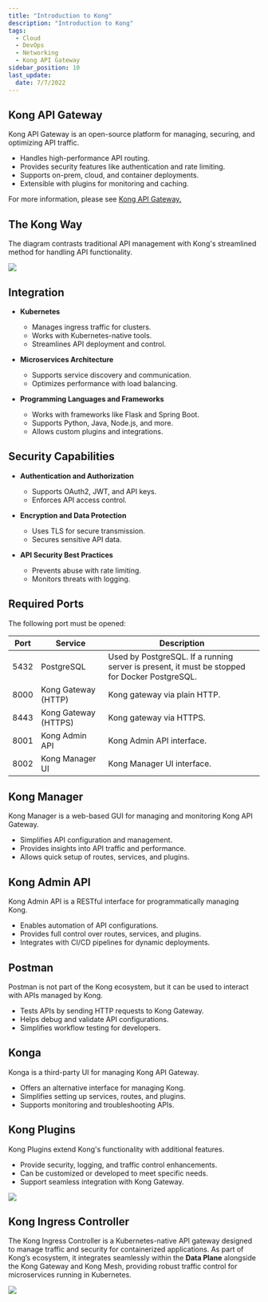 ```yaml
---
title: "Introduction to Kong"
description: "Introduction to Kong"
tags: 
  - Cloud
  - DevOps
  - Networking 
  - Kong API Gateway
sidebar_position: 10
last_update:
  date: 7/7/2022
---
```



## Kong API Gateway  

Kong API Gateway is an open-source platform for managing, securing, and optimizing API traffic.  

- Handles high-performance API routing.  
- Provides security features like authentication and rate limiting.  
- Supports on-prem, cloud, and container deployments.  
- Extensible with plugins for monitoring and caching.  

For more information, please see [Kong API Gateway.](https://konghq.com/)

## The Kong Way 

The diagram contrasts traditional API management with Kong's streamlined method for handling API functionality.  

<div class='img-center'>

![](/img/docs/11172024-the-kong-way-2.png)

</div>

<!-- 
- **The Redundant Old Way**
    - Duplicates common functionality across services.  
    - Monolithic systems are hard to maintain.  
    - Scaling impacts other services.  
    - Productivity is constrained.  

- **The Kong Way**
    - Centralizes common functionality.  
    - Enables scalable, distributed architectures.  
    - Expands easily from a single control point.  
    - Lets developers focus on products while Kong handles APIs.  -->


## Integration 

- **Kubernetes**  
    - Manages ingress traffic for clusters.  
    - Works with Kubernetes-native tools.  
    - Streamlines API deployment and control.  

- **Microservices Architecture**  
    - Supports service discovery and communication.  
    - Optimizes performance with load balancing.  

- **Programming Languages and Frameworks**  
    - Works with frameworks like Flask and Spring Boot.  
    - Supports Python, Java, Node.js, and more.  
    - Allows custom plugins and integrations.  

## Security Capabilities  

- **Authentication and Authorization**  
    - Supports OAuth2, JWT, and API keys.  
    - Enforces API access control.  

- **Encryption and Data Protection**  
    - Uses TLS for secure transmission.  
    - Secures sensitive API data.  

- **API Security Best Practices**  
    - Prevents abuse with rate limiting.  
    - Monitors threats with logging.  

## Required Ports

The following port must be opened:

| **Port** | **Service**           | **Description**                                                                 |
|----------|-----------------------|---------------------------------------------------------------------------------|
| 5432     | PostgreSQL            | Used by PostgreSQL. If a running server is present, it must be stopped for Docker PostgreSQL. |
| 8000     | Kong Gateway (HTTP)   | Kong gateway via plain HTTP.                                                    |
| 8443     | Kong Gateway (HTTPS)  | Kong gateway via HTTPS.                                                        |
| 8001     | Kong Admin API        | Kong Admin API interface.                                                       |
| 8002     | Kong Manager UI       | Kong Manager UI interface.                                                      |

## Kong Manager 

Kong Manager is a web-based GUI for managing and monitoring Kong API Gateway.  

- Simplifies API configuration and management.  
- Provides insights into API traffic and performance.  
- Allows quick setup of routes, services, and plugins.  


## Kong Admin API 

Kong Admin API is a RESTful interface for programmatically managing Kong.  

- Enables automation of API configurations.  
- Provides full control over routes, services, and plugins.  
- Integrates with CI/CD pipelines for dynamic deployments.  


## Postman 

Postman is not part of the Kong ecosystem, but it can be used to interact with APIs managed by Kong.  

- Tests APIs by sending HTTP requests to Kong Gateway.  
- Helps debug and validate API configurations.  
- Simplifies workflow testing for developers. 

## Konga

Konga is a third-party UI for managing Kong API Gateway.  

- Offers an alternative interface for managing Kong.  
- Simplifies setting up services, routes, and plugins.  
- Supports monitoring and troubleshooting APIs. 

## Kong Plugins 

Kong Plugins extend Kong's functionality with additional features.  

- Provide security, logging, and traffic control enhancements.  
- Can be customized or developed to meet specific needs.  
- Support seamless integration with Kong Gateway.  

<div class='img-center'>

![](/img/docs/11172024-kong-pluginss.png)

</div>


## Kong Ingress Controller 

The Kong Ingress Controller is a Kubernetes-native API gateway designed to manage traffic and security for containerized applications. As part of Kong’s ecosystem, it integrates seamlessly within the **Data Plane** alongside the Kong Gateway and Kong Mesh, providing robust traffic control for microservices running in Kubernetes. 

<div class='img-center'>

![](/img/docs/11172024-kong-ingress-controller.png)

</div>